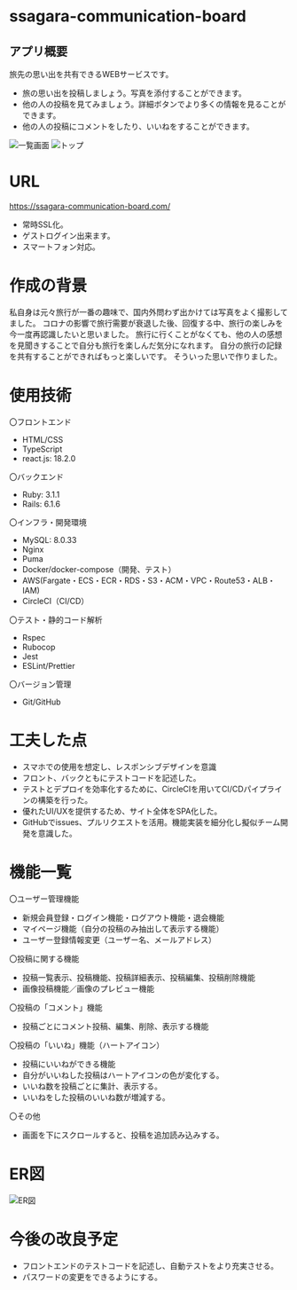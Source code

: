 # ssagara-communication-board

## アプリ概要
旅先の思い出を共有できるWEBサービスです。
* 旅の思い出を投稿しましょう。写真を添付することができます。
* 他の人の投稿を見てみましょう。詳細ボタンでより多くの情報を見ることができます。
* 他の人の投稿にコメントをしたり、いいねをすることができます。

![一覧画面](https://github.com/ssagara00/rails_app/assets/113130446/f593570b-c8be-4faf-9b95-6d9fbc7be091)
![トップ](https://github.com/ssagara00/rails_app/assets/113130446/da7c2ef3-e8a3-4063-9e66-c668932d12ee)

# URL
https://ssagara-communication-board.com/
* 常時SSL化。
* ゲストログイン出来ます。
* スマートフォン対応。

# 作成の背景
私自身は元々旅行が一番の趣味で、国内外問わず出かけては写真をよく撮影してました。
コロナの影響で旅行需要が衰退した後、回復する中、旅行の楽しみを今一度再認識したいと思いました。
旅行に行くことがなくても、他の人の感想を見聞きすることで自分も旅行を楽しんだ気分になれます。
自分の旅行の記録を共有することができればもっと楽しいです。
そういった思いで作りました。

# 使用技術
〇フロントエンド
* HTML/CSS
* TypeScript
* react.js: 18.2.0

〇バックエンド
* Ruby: 3.1.1
* Rails: 6.1.6

〇インフラ・開発環境
* MySQL: 8.0.33
* Nginx
* Puma
* Docker/docker-compose（開発、テスト）
* AWS(Fargate・ECS・ECR・RDS・S3・ACM・VPC・Route53・ALB・IAM)
* CircleCI（CI/CD）

〇テスト・静的コード解析
* Rspec
* Rubocop
* Jest
* ESLint/Prettier

〇バージョン管理
* Git/GitHub

# 工夫した点
* スマホでの使用を想定し、レスポンシブデザインを意識
* フロント、バックともにテストコードを記述した。
* テストとデプロイを効率化するために、CircleCIを用いてCI/CDパイプラインの構築を行った。
* 優れたUI/UXを提供するため、サイト全体をSPA化した。
* GitHubでissues、プルリクエストを活用。機能実装を細分化し擬似チーム開発を意識した。

# 機能一覧

〇ユーザー管理機能
* 新規会員登録・ログイン機能・ログアウト機能・退会機能
* マイページ機能（自分の投稿のみ抽出して表示する機能）
* ユーザー登録情報変更（ユーザー名、メールアドレス）

〇投稿に関する機能
* 投稿一覧表示、投稿機能、投稿詳細表示、投稿編集、投稿削除機能
* 画像投稿機能／画像のプレビュー機能

〇投稿の「コメント」機能
* 投稿ごとにコメント投稿、編集、削除、表示する機能

〇投稿の「いいね」機能（ハートアイコン）
* 投稿にいいねができる機能
* 自分がいいねした投稿はハートアイコンの色が変化する。
* いいね数を投稿ごとに集計、表示する。
* いいねをした投稿のいいね数が増減する。

〇その他
* 画面を下にスクロールすると、投稿を追加読み込みする。

# ER図
![ER図](https://github.com/ssagara00/rails_app/assets/113130446/ddb49b08-017c-47b6-aaef-18a310737e29)

# 今後の改良予定
* フロントエンドのテストコードを記述し、自動テストをより充実させる。
* パスワードの変更をできるようにする。
